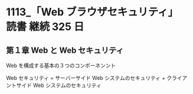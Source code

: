 # 1113\_「Web ブラウザセキュリティ」 読書 継続 325 日

## 第１章 Web と Web セキュリティ

Web を構成する基本の３つのコンポーネンント

Web セキュリティ = サーバーサイド Web システムのセキュリティ + クライアントサイド Web システムのセキュリティ
